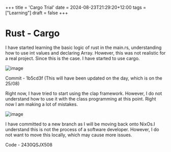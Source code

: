 +++
title = 'Cargo Trial'
date = 2024-08-23T21:29:20+12:00
tags = ["Learning"]
draft = false
+++

# Rust - Cargo

I have started learning the basic logic of rust in the main.rs, understanding how to use int values and declaring Array. However, this was not realistic for a real project. Since this is the case. I have started to use cargo.

![image](cargoTrial.png)

Commit - 1b5cd3f (This will have been updated on the day, which is on the 25/08)

Right now, I have tried to start using the clap framework. However, I do not understand how to use it with the class programming at this point. Right now I am making a lot of mistakes.

![image](CargoErrors.png)

I have committed to a new branch as I will be moving back onto NixOs.I understand this is not the process of a software developer. However, I do not want to move this locally, which may cause more issues.


Code - 2430QSJX508
